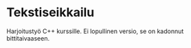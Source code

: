 # Tekstiseikkailu
Harjoitustyö C++ kurssille.
Ei lopullinen versio, se on kadonnut bittitaivaaseen.
